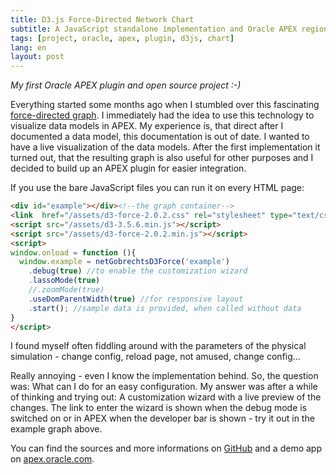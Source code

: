 ```yaml
---
title: D3.js Force-Directed Network Chart
subtitle: A JavaScript standalone implementation and Oracle APEX region type plugin
tags: [project, oracle, apex, plugin, d3js, chart]
lang: en
layout: post
---
```

<div id="example-graph"></div><!--the graph container-->

_My first Oracle APEX plugin and open source project :-)_

Everything started some months ago when I stumbled over this fascinating [force-directed graph][1]. I immediately had the idea to use this technology to visualize data models in APEX. My experience is, that direct after I documented a data model, this documentation is out of date. I wanted to have a live visualization of the data models. After the first implementation it turned out, that the resulting graph is also useful for other purposes and I decided to build up an APEX plugin for easier integration.

If you use the bare JavaScript files you can run it on every HTML page:

```html
<div id="example"></div><!--the graph container-->
<link  href="/assets/d3-force-2.0.2.css" rel="stylesheet" type="text/css">
<script src="/assets/d3-3.5.6.min.js"></script>
<script src="/assets/d3-force-2.0.2.min.js"></script>
<script>
window.onload = function (){
  window.example = netGobrechtsD3Force('example')
    .debug(true) //to enable the customization wizard
    .lassoMode(true)
    //.zoomMode(true)
    .useDomParentWidth(true) //for responsive layout
    .start(); //sample data is provided, when called without data
}
</script>
```

I found myself often fiddling around with the parameters of the physical simulation - change config, reload page, not amused, change config...

Really annoying - even I know the implementation behind. So, the question was: What can I do for an easy configuration. My answer was after a while of thinking and trying out: A customization wizard with a live preview of the changes. The link to enter the wizard is shown when the debug mode is switched on or in APEX when the developer bar is shown - try it out in the example graph above.

You can find the sources and more informations on [GitHub][2] and a demo app on [apex.oracle.com][3].


[1]: https://bl.ocks.org/mbostock/4062045
[2]: https://github.com/ogobrecht/d3-force-apex-plugin
[3]: https://apex.oracle.com/pls/apex/f?p=18290:1

<link  href="/assets/d3-force-2.0.2.css" rel="stylesheet" type="text/css">
<script src="/assets/d3-3.5.6.min.js"></script>
<script src="/assets/d3-force-2.0.2.min.js"></script>
<script>
window.onload = function (){
  window.example = netGobrechtsD3Force('example-graph')
    .debug(true) //to enable the customization wizard
    .lassoMode(true)
    //.zoomMode(true)
    .useDomParentWidth(true) //for responsive layout
    .start(); //sample data is provided, when called without data
}
</script>
